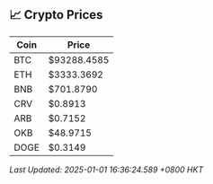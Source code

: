 ## 📈 Crypto Prices

| Coin | Price |
| ---- | ----- |
| BTC | $93288.4585 |
| ETH | $3333.3692 |
| BNB | $701.8790 |
| CRV | $0.8913 |
| ARB | $0.7152 |
| OKB | $48.9715 |
| DOGE | $0.3149 |

_Last Updated: 2025-01-01 16:36:24.589 +0800 HKT_